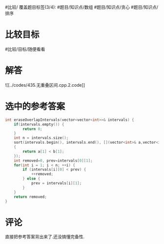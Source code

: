 #比较/
覆盖题目标签(3/4): #题目/知识点/数组 #题目/知识点/贪心 #题目/知识点/排序

# 比较目标

#比较/目标/随便看看

# 解答

![[../codes/435.无重叠区间.cpp.2.code]]

# 选中的参考答案

``` cpp
int eraseOverlapIntervals(vector<vector<int>>& intervals) {
	if(intervals.empty()) {
		return 0;
	}
	int n = intervals.size();
	sort(intervals.begin(), intervals.end(), [](vector<int>& a,vector<int>& b)
	{
		return a[1] < b[1];
	});
	int removed=0, prev=intervals[0][1];
	for(int i = 1; i < n; ++i) {
		if (intervals[i][0] < prev) {
			++removed;
		} else {
			prev = intervals[i][1];
		}
	}
	return removed;
}
```

# 评论

直接把参考答案背出来了.还没搞懂完备性.